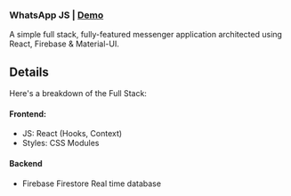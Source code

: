 ### WhatsApp JS | <a href="https://fb-whatsapp-17ac0.web.app/" target="_blank">Demo</a>

A simple full stack, fully-featured messenger application architected using React, Firebase & Material-UI.

## Details

Here's a breakdown of the Full Stack:

#### Frontend: 
- JS: React (Hooks, Context)
- Styles: CSS Modules

#### Backend
-  Firebase Firestore Real time database
